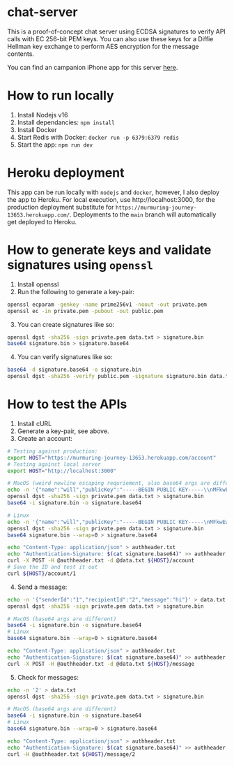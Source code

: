 # chat-server
This is a proof-of-concept chat server using ECDSA signatures to verify API calls with EC 256-bit PEM keys. You can also use these keys for a Diffie Hellman key exchange to perform AES encryption for the message contents. 

You can find an campanion iPhone app for this server [here](https://github.com/wandersonca/crypto-chat).

# How to run locally
1. Install Nodejs v16
2. Install dependancies: `npm install`
3. Install Docker
4. Start Redis with Docker: `docker run -p 6379:6379 redis`
5. Start the app: `npm run dev`

# Heroku deployment
This app can be run locally with `nodejs` and `docker`, however, I also deploy the app to Heroku. For local execution, use http://localhost:3000, for the production deployment substitute for `https://murmuring-journey-13653.herokuapp.com/`. Deployments to the `main` branch will automatically get deployed to Heroku.

# How to generate keys and validate signatures using `openssl`
1. Install openssl
2. Run the following to generate a key-pair:
```sh
openssl ecparam -genkey -name prime256v1 -noout -out private.pem
openssl ec -in private.pem -pubout -out public.pem
```
3. You can create signatures like so:
```sh
openssl dgst -sha256 -sign private.pem data.txt > signature.bin
base64 signature.bin > signature.base64
```
4. You can verify signatures like so:
```sh
base64 -d signature.base64 -o signature.bin
openssl dgst -sha256 -verify public.pem -signature signature.bin data.txt
```

# How to test the APIs
1. Install cURL
2. Generate a key-pair, see above. 
3. Create an account:
```sh
# Testing against production:
export HOST="https://murmuring-journey-13653.herokuapp.com/account"
# Testing against local server 
export HOST="http://localhost:3000"

# MacOS (weird newline escaping requriement, also base64 args are different)
echo -n '{"name":"will","publicKey":"-----BEGIN PUBLIC KEY-----\\nMFkwEwYHKoZIzj0CAQYIKoZIzj0DAQcDQgAEvQEyMB5Umy/LKMrk58BiKBoOHwaN\\n8JTxo3LZ2Jsb62mjovD9yVnGTuLQfvApeySw9uqFSq3hT8ZcvY48mYk7gg==\\n-----END PUBLIC KEY-----"}' > data.txt
openssl dgst -sha256 -sign private.pem data.txt > signature.bin
base64 -i signature.bin -o signature.base64

# Linux 
echo -n '{"name":"will","publicKey":"-----BEGIN PUBLIC KEY-----\nMFkwEwYHKoZIzj0CAQYIKoZIzj0DAQcDQgAEXX/QhZeHIg5uyAye74agscxXrRB6\n8Y9mcTuIaAyNIaRLQeqFN/FL1rJ4EzO2xO2oVOmDP1mv43RO3gtqfAnR3Q==\n-----END PUBLIC KEY-----"}' > data.txt
openssl dgst -sha256 -sign private.pem data.txt > signature.bin
base64 signature.bin --wrap=0 > signature.base64

echo "Content-Type: application/json" > authheader.txt
echo "Authentication-Signature: $(cat signature.base64)" >> authheader.txt
curl -X POST -H @authheader.txt -d @data.txt ${HOST}/account
# Save the ID and test it out
curl ${HOST}/account/1
```
4. Send a message:
```sh
echo -n '{"senderId":"1","recipientId":"2","message":"hi"}' > data.txt
openssl dgst -sha256 -sign private.pem data.txt > signature.bin

# MacOS (base64 args are different)
base64 -i signature.bin -o signature.base64
# Linux 
base64 signature.bin --wrap=0 > signature.base64

echo "Content-Type: application/json" > authheader.txt
echo "Authentication-Signature: $(cat signature.base64)" >> authheader.txt
curl -X POST -H @authheader.txt -d @data.txt ${HOST}/message
```

5. Check for messages:
```sh
echo -n '2' > data.txt
openssl dgst -sha256 -sign private.pem data.txt > signature.bin

# MacOS (base64 args are different)
base64 -i signature.bin -o signature.base64
# Linux 
base64 signature.bin --wrap=0 > signature.base64

echo "Content-Type: application/json" > authheader.txt
echo "Authentication-Signature: $(cat signature.base64)" >> authheader.txt
curl -H @authheader.txt ${HOST}/message/2
```
